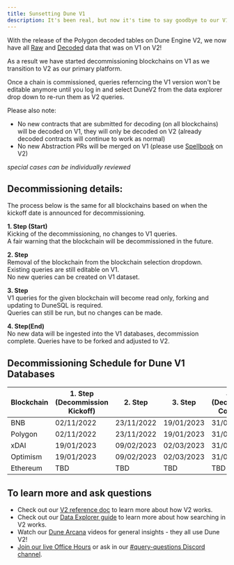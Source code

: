 ```yaml
---
title: Sunsetting Dune V1
description: It's been real, but now it's time to say goodbye to our V1 platform.
---
```


With the release of the Polygon decoded tables on Dune Engine V2, we now have all [Raw](../tables/raw/index.md) and [Decoded](../tables/decoded/index.md) data that was on V1 on V2! 

As a result we have started decommissioning blockchains on V1 as we transition to V2 as our primary platform.

Once a chain is commissioned, queries referncing the V1 version won't be editable anymore until you log in and select DuneV2 from the data explorer drop down to re-run them as V2 queries.

Please also note:

- No new contracts that are submitted for decoding (on all blockchains) will be decoded on V1, they will only be decoded on V2 (already decoded contracts will continue to work as normal) 
- No new Abstraction PRs will be merged on V1 (please use [Spellbook](../spellbook/index.md) on V2)
 
_special cases can be individually reviewed_ 

## Decommissioning details:

The process below is the same for all blockchains based on when the kickoff date is announced for decommissioning. 

**1. Step (Start)**  
Kicking of the decommissioning, no changes to V1 queries.   
A fair warning that the blockchain will be decommissioned in the future.    

**2. Step**    
Removal of the blockchain from the blockchain selection dropdown.  
Existing queries are still editable on V1.  
No new queries can be created on V1 dataset.  

**3. Step**    
V1 queries for the given blockchain will become read only, forking and updating to DuneSQL is required.  
Queries can still be run, but no changes can be made.

**4. Step(End)**    
No new data will be ingested into the V1 databases, decommission complete.
Queries have to be forked and adjusted to V2.  

## Decommissioning Schedule for Dune V1 Databases

| Blockchain | 1. Step  (Decommission Kickoff) | 2. Step      | 3. Step     | 4. Step (Decommission Completed) |
|------------|-------------------------------|------------|------------|---------------------------------|
| BNB        | 02/11/2022                    | 23/11/2022 | 19/01/2023 | 31/01/2023                      |
| Polygon    | 02/11/2022                    | 23/11/2022 | 19/01/2023 | 31/01/2023                      |
| xDAI       | 19/01/2023                    | 09/02/2023 | 02/03/2023 | 31/03/2023                      |
| Optimism   | 19/01/2023                    | 09/02/2023 | 02/03/2023 | 31/03/2023                      |
| Ethereum   | TBD                           | TBD        | TBD        | TBD                             |

## To learn more and ask questions

- Check out our [V2 reference doc](../reference/dune-v2/index.md) to learn more about how V2 works.
- Check out our [Data Explorer guide](../app/queries/data-explorer.md) to learn more about how searching in V2 works.
- Watch our [Dune Arcana](https://dune.com/watch) videos for general insights - they all use Dune V2!
- [Join our live Office Hours](https://events.dune.com/) or ask in our [#query-questions Discord channel](https://discord.com/channels/757637422384283659/757641002138730588).

